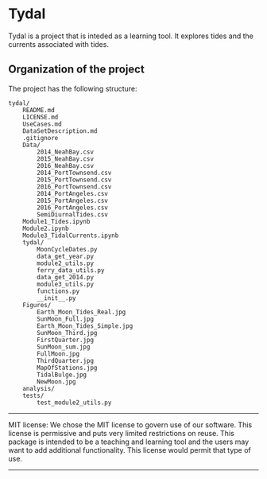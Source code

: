 # Tydal

Tydal is a project that is inteded as a learning tool.  It
explores tides and the currents associated with tides.

## Organization of the project
The project has the following structure:

	tydal/
		README.md
		LICENSE.md
		UseCases.md
		DataSetDescription.md
		.gitignore
		Data/
			2014_NeahBay.csv
			2015_NeahBay.csv
			2016_NeahBay.csv
			2014_PortTownsend.csv
			2015_PortTownsend.csv
			2016_PortTownsend.csv
			2014_PortAngeles.csv
			2015_PortAngeles.csv
			2016_PortAngeles.csv
			SemiDiurnalTides.csv
		Module1_Tides.ipynb
		Module2.ipynb
		Module3_TidalCurrents.ipynb
		tydal/
			MoonCycleDates.py
			data_get_year.py
			module2_utils.py
			ferry_data_utils.py
			data_get_2014.py
			module3_utils.py
			functions.py
			__init__.py
		Figures/
			Earth_Moon_Tides_Real.jpg
			SunMoon_Full.jpg
			Earth_Moon_Tides_Simple.jpg
			SunMoon_Third.jpg
			FirstQuarter.jpg
			SunMoon_sum.jpg
			FullMoon.jpg
			ThirdQuarter.jpg
			MapOfStations.jpg
			TidalBulge.jpg
			NewMoon.jpg
		analysis/
		tests/
			test_module2_utils.py

******************************************************************************
MIT license:
We chose the MIT license to govern use of our software.  This license is
permissive and puts very limited restrictions on reuse.  This package is
intended to be a teaching and learning tool and the users may want to add
additional functionality.  This license would permit that type of use.
******************************************************************************
